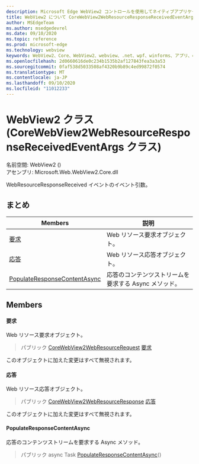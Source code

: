 ```yaml
---
description: Microsoft Edge WebView2 コントロールを使用してネイティブアプリケーションに web 技術 (HTML、CSS、JavaScript) を埋め込む
title: WebView2 について CoreWebView2WebResourceResponseReceivedEventArgs
author: MSEdgeTeam
ms.author: msedgedevrel
ms.date: 09/10/2020
ms.topic: reference
ms.prod: microsoft-edge
ms.technology: webview
keywords: WebView2、Core、WebView2、webview、.net、wpf、winforms、アプリ、edge、CoreWebView2、CoreWebView2Controller、browser control、edge html、Microsoft の WebView2。 CoreWebView2WebResourceResponseReceivedEventArgs。
ms.openlocfilehash: 2d0660616de0c234b1535b2af127843fea3a3a53
ms.sourcegitcommit: 0faf538d5033508af4320b9b89c4ed99872f0574
ms.translationtype: MT
ms.contentlocale: ja-JP
ms.lasthandoff: 09/10/2020
ms.locfileid: "11012233"
---
```

# WebView2 クラス (CoreWebView2WebResourceResponseReceivedEventArgs クラス) 

名前空間: WebView2 () \
アセンブリ: Microsoft.Web.WebView2.Core.dll

WebResourceResponseReceived イベントのイベント引数。

## まとめ

 Members                        | 説明
--------------------------------|---------------------------------------------
[要求](#request) | Web リソース要求オブジェクト。
[応答](#response) | Web リソース応答オブジェクト。
[PopulateResponseContentAsync](#populateresponsecontentasync) | 応答のコンテンツストリームを要求する Async メソッド。

## Members

#### 要求 

Web リソース要求オブジェクト。

> パブリック [CoreWebView2WebResourceRequest](microsoft-web-webview2-core-corewebview2webresourcerequest.md) [要求](#request)

このオブジェクトに加えた変更はすべて無視されます。

#### 応答 

Web リソース応答オブジェクト。

> パブリック [CoreWebView2WebResourceResponse](microsoft-web-webview2-core-corewebview2webresourceresponse.md) [応答](#response)

このオブジェクトに加えた変更はすべて無視されます。

#### PopulateResponseContentAsync 

応答のコンテンツストリームを要求する Async メソッド。

> パブリック async Task [PopulateResponseContentAsync](#populateresponsecontentasync)()

